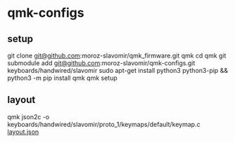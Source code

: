 # qmk-configs

## setup
git clone git@github.com:moroz-slavomir/qmk_firmware.git qmk
cd qmk
git submodule add git@github.com:moroz-slavomir/qmk-configs.git keyboards/handwired/slavomir
sudo apt-get install python3 python3-pip && python3 -m pip install qmk
qmk setup

## layout
qmk json2c -o keyboards/handwired/slavomir/proto_1/keymaps/default/keymap.c [layout.json](https://config.qmk.fm/#/handwired/dactyl_manuform/6x6/LAYOUT_6x6)

